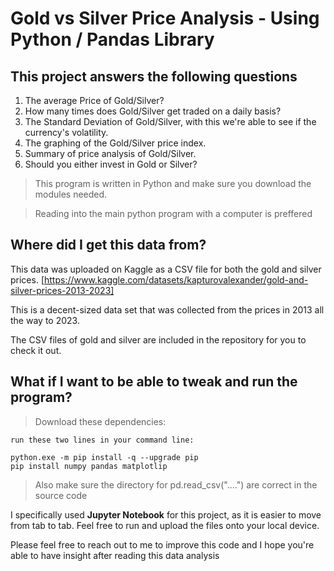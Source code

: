 # Gold vs Silver Price Analysis - Using Python / Pandas Library

## This project answers the following questions
1. The average Price of Gold/Silver?
2. How many times does Gold/Silver get traded on a daily basis?
3. The Standard Deviation of Gold/Silver, with this we're able to see if the currency's volatility.
4. The graphing of the Gold/Silver price index.
5. Summary of price analysis of Gold/Silver.
6. Should you either invest in Gold or Silver?

> This program is written in Python and make sure you download the modules needed.

> Reading into the main python program with a computer is preffered

## Where did I get this data from?
This data was uploaded on Kaggle as a CSV file for both the gold and silver prices. [https://www.kaggle.com/datasets/kapturovalexander/gold-and-silver-prices-2013-2023]

This is a decent-sized data set that was collected from the prices in 2013 all the way to 2023.

The CSV files of gold and silver are included in the repository for you to check it out.

## What if I want to be able to tweak and run the program?
> Download these dependencies:
```
run these two lines in your command line:

python.exe -m pip install -q --upgrade pip
pip install numpy pandas matplotlip
```
> Also make sure the directory for pd.read_csv("....") are correct in the source code

I specifically used **Jupyter Notebook** for this project, as it is easier to move from tab to tab. Feel free to run and upload the files onto your local device.

Please feel free to reach out to me to improve this code and I hope you're able to have insight
after reading this data analysis

